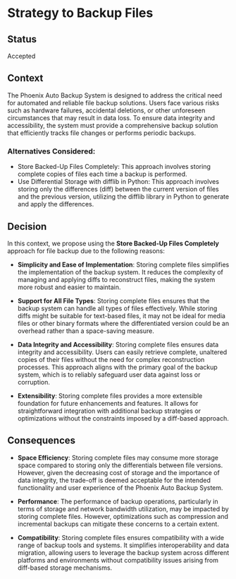 # Strategy to Backup Files

## Status
Accepted

## Context
The Phoenix Auto Backup System is designed to address the critical need for automated and reliable file backup solutions. Users face various risks such as hardware failures, accidental deletions, or other unforeseen circumstances that may result in data loss. To ensure data integrity and accessibility, the system must provide a comprehensive backup solution that efficiently tracks file changes or performs periodic backups.

### Alternatives Considered:
- Store Backed-Up Files Completely: This approach involves storing complete copies of files each time a backup is performed.
- Use Differential Storage with difflib in Python: This approach involves storing only the differences (diff) between the current version of files and the previous version, utilizing the difflib library in Python to generate and apply the differences.

## Decision
In this context, we propose using the **Store Backed-Up Files Completely** approach for file backup due to the following reasons:
- **Simplicity and Ease of Implementation**: Storing complete files simplifies the implementation of the backup system. It reduces the complexity of managing and applying diffs to reconstruct files, making the system more robust and easier to maintain.

- **Support for All File Types**: Storing complete files ensures that the backup system can handle all types of files effectively. While storing diffs might be suitable for text-based files, it may not be ideal for media files or other binary formats where the differentiated version could be an overhead rather than a space-saving measure.

- **Data Integrity and Accessibility**: Storing complete files ensures data integrity and accessibility. Users can easily retrieve complete, unaltered copies of their files without the need for complex reconstruction processes. This approach aligns with the primary goal of the backup system, which is to reliably safeguard user data against loss or corruption.

- **Extensibility**: Storing complete files provides a more extensible foundation for future enhancements and features. It allows for straightforward integration with additional backup strategies or optimizations without the constraints imposed by a diff-based approach.

## Consequences
- **Space Efficiency**: Storing complete files may consume more storage space compared to storing only the differentials between file versions. However, given the decreasing cost of storage and the importance of data integrity, the trade-off is deemed acceptable for the intended functionality and user experience of the Phoenix Auto Backup System.

- **Performance**: The performance of backup operations, particularly in terms of storage and network bandwidth utilization, may be impacted by storing complete files. However, optimizations such as compression and incremental backups can mitigate these concerns to a certain extent.

- **Compatibility**: Storing complete files ensures compatibility with a wide range of backup tools and systems. It simplifies interoperability and data migration, allowing users to leverage the backup system across different platforms and environments without compatibility issues arising from diff-based storage mechanisms.